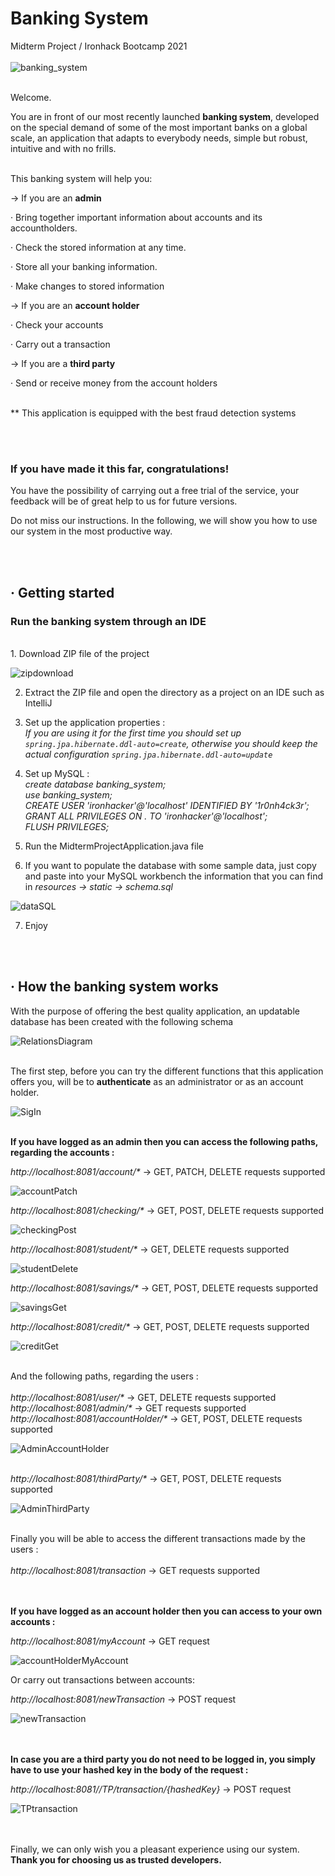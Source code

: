 # Banking System
Midterm Project / Ironhack Bootcamp 2021
<br/><br/>![banking_system](https://github.com/EN-IH-WDPT-JUN21/MaraFdez_Midterm_BankingSystem/blob/main/img/banking_system.png)

<br/>Welcome.

You are in front of our most recently launched <b>banking system</b>, developed on the special demand of some of the most important banks on a global scale, an application that adapts to everybody needs, simple but robust, intuitive and with no frills.

<br/>This banking system will help you:

-> If you are an <b>admin</b>

· Bring together important information about accounts and its accountholders.

· Check the stored information at any time.

· Store all your banking information.

· Make changes to stored information 

-> If you are an <b>account holder</b>

· Check your accounts 

· Carry out a transaction

-> If you are a <b>third party</b>

· Send or receive money from the account holders

<br/>** This application is equipped with the best fraud detection systems

<br/><br/>
### If you have made it this far, <b>congratulations!</b> 
You have the possibility of carrying out a free trial of the service, your feedback will be of great help to us for future versions.

Do not miss our instructions. In the following, we will show you how to use our system in the most productive way.

<br><br>
## · Getting started

### Run the banking system through an IDE
<br>
1. Download ZIP file of the project
 
![zipdownload](https://github.com/EN-IH-WDPT-JUN21/MaraFdez_Midterm_BankingSystem/blob/main/img/zipdownload.PNG)

2. Extract the ZIP file and open the directory as a project on an IDE such as IntelliJ

3. Set up the application properties :
  _<br/>If you are using it for the first time you should set up `spring.jpa.hibernate.ddl-auto=create`, otherwise you should keep the actual configuration `spring.jpa.hibernate.ddl-auto=update`_
   
4. Set up MySQL :
<br/>_create database banking_system;
<br/>use banking_system;
<br/>CREATE USER 'ironhacker'@'localhost' IDENTIFIED BY '1r0nh4ck3r';
<br/>GRANT ALL PRIVILEGES ON *.* TO 'ironhacker'@'localhost';
<br/>FLUSH PRIVILEGES;_

5. Run the MidtermProjectApplication.java file

6. If you want to populate the database with some sample data, just copy and paste into your MySQL workbench the information that you can find in _resources -> static -> schema.sql_

![dataSQL](https://github.com/EN-IH-WDPT-JUN21/MaraFdez_Midterm_BankingSystem/blob/main/img/dataSQL.PNG)

7. Enjoy

<br><br>
## · How the banking system works
 
With the purpose of offering the best quality application, an updatable database has been created with the following schema

![RelationsDiagram](https://github.com/EN-IH-WDPT-JUN21/MaraFdez_Midterm_BankingSystem/blob/main/img/RelationsDiagram.png)

<br/>The first step, before you can try the different functions that this application offers you, will be to <b>authenticate</b> as an administrator or as an account holder. 

![SigIn](https://github.com/EN-IH-WDPT-JUN21/MaraFdez_Midterm_BankingSystem/blob/main/img/SigIn.PNG)

<br/>**If you have logged as an admin then you can access the following paths, regarding the accounts :**

_http://localhost:8081/account/*_  ->  GET, PATCH, DELETE requests supported 

![accountPatch](https://github.com/EN-IH-WDPT-JUN21/MaraFdez_Midterm_BankingSystem/blob/main/img/accountPatch.PNG)


_http://localhost:8081/checking/*_ ->  GET, POST, DELETE requests supported

![checkingPost](https://github.com/EN-IH-WDPT-JUN21/MaraFdez_Midterm_BankingSystem/blob/main/img/checkingPost.PNG)


_http://localhost:8081/student/*_  ->  GET, DELETE requests supported

![studentDelete](https://github.com/EN-IH-WDPT-JUN21/MaraFdez_Midterm_BankingSystem/blob/main/img/studentDelete.PNG)


_http://localhost:8081/savings/*_  -> GET, POST, DELETE requests supported

![savingsGet](https://github.com/EN-IH-WDPT-JUN21/MaraFdez_Midterm_BankingSystem/blob/main/img/savingsGet.PNG)


_http://localhost:8081/credit/*_   -> GET, POST, DELETE requests supported

![creditGet](https://github.com/EN-IH-WDPT-JUN21/MaraFdez_Midterm_BankingSystem/blob/main/img/creditGet.PNG)


<br/>And the following paths, regarding the users :
<br/><br/>_http://localhost:8081/user/*_     -> GET, DELETE requests supported
<br/>_http://localhost:8081/admin/*_         -> GET requests supported
<br/>_http://localhost:8081/accountHolder/*_ -> GET, POST, DELETE requests supported

![AdminAccountHolder](https://github.com/EN-IH-WDPT-JUN21/MaraFdez_Midterm_BankingSystem/blob/main/img/AdminAccountHolder.PNG)

<br/>_http://localhost:8081/thirdParty/*_    -> GET, POST, DELETE requests supported

![AdminThirdParty](https://github.com/EN-IH-WDPT-JUN21/MaraFdez_Midterm_BankingSystem/blob/main/img/AdminThirdParty.PNG)


<br/>Finally you will be able to access the different transactions made by the users :
<br/><br/>_http://localhost:8081/transaction_ -> GET requests supported

<br/><br/>**If you have logged as an account holder then you can access to your own accounts :**

_http://localhost:8081/myAccount_ -> GET request

![accountHolderMyAccount](https://github.com/EN-IH-WDPT-JUN21/MaraFdez_Midterm_BankingSystem/blob/main/img/accountHolderMyAccount.PNG)

Or carry out transactions between accounts:

_http://localhost:8081/newTransaction_ -> POST request

![newTransaction](https://github.com/EN-IH-WDPT-JUN21/MaraFdez_Midterm_BankingSystem/blob/main/img/newTransaction.PNG)

<br/><br/>**In case you are a third party you do not need to be logged in, you simply have to use your hashed key in the body of the request  :**

_http://localhost:8081//TP/transaction/{hashedKey}_ -> POST request

![TPtransaction](https://github.com/EN-IH-WDPT-JUN21/MaraFdez_Midterm_BankingSystem/blob/main/img/TPtransaction.PNG)

<br/><br/> Finally, we can only wish you a pleasant experience using our system. **Thank you for choosing us as trusted developers.** 

